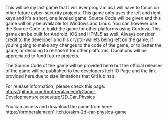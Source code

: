 This will be my last game that I will ever program as I will have to focus on other future cyber-security projects. This game only uses the left and right keys and it's a short, one leveled game. Source Code will be given and this game will only be available for Windows and Linux. You can however use the Source Code to build the game for other platforms using Cordova. This game can be built for Android, iOS and HTML5 as well. Always consider credit to the developer and his crypto-wallets being left on the game, if you're going to make any changes to the code of the game, or to better the game, or deciding to release it for other platforms. Donations will be appreciated to fund future projects.

The Source Code of the game will be provided here but the official releases of the game will be published to the developers Itch IO Page and the link provided here due to size limitations that GitHub has.

For release information, please check this page: https://github.com/brotheralameen1/Game-Development/releases/tag/2D_Car_Physics

You can access and download the game from here: https://brotheralameen1.itch.io/akm-2d-car-physics-game
